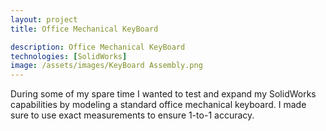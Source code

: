 ```yaml
---
layout: project
title: Office Mechanical KeyBoard

description: Office Mechanical KeyBoard
technologies: [SolidWorks]
image: /assets/images/KeyBoard Assembly.png
---
```



During some of my spare time I wanted to test and expand my SolidWorks capabilities by modeling a standard office mechanical keyboard.  I made sure to use exact measurements to ensure 1-to-1 accuracy.



